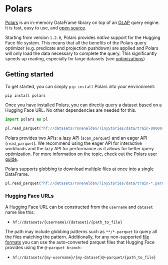 # Polars

[Polars](https://pola.rs/) is an in-memory DataFrame library on top of an [OLAP](https://en.wikipedia.org/wiki/Online_analytical_processing) query engine. It is fast, easy to use, and [open source](https://github.com/pola-rs/polars/).

Starting from version `1.2.0`, Polars provides _native_ support for the Hugging Face file system. This means that all the benefits of the Polars query optimizer (e.g. predicate and projection pushdown) are applied and Polars will only load the data necessary to complete the query. This significantly speeds up reading, especially for large datasets (see [optimizations](./datasets-polars-optimizations))

## Getting started

To get started, you can simply `pip install` Polars into your environment:

```
pip install polars
```

Once you have installed Polars, you can directly query a dataset based on a Hugging Face URL. No other dependencies are needed for this.

```python
import polars as pl

pl.read_parquet("hf://datasets/roneneldan/TinyStories/data/train-00000-of-00004-2d5a1467fff1081b.parquet")
```

<Tip>

Polars provides two APIs: a lazy API (`scan_parquet`) and an eager API (`read_parquet`). We recommend using the eager API for interactive workloads and the lazy API for performance as it allows for better query optimization. For more information on the topic, check out the [Polars user guide](https://docs.pola.rs/user-guide/concepts/lazy-vs-eager/).

</Tip>

Polars supports globbing to download multiple files at once into a single DataFrame.

```python
pl.read_parquet("hf://datasets/roneneldan/TinyStories/data/train-*.parquet")
```

### Hugging Face URLs

A Hugging Face URL can be constructed from the `username` and `dataset` name like this:

- `hf://datasets/{username}/{dataset}/{path_to_file}`

The path may include globbing patterns such as `**/*.parquet` to query all the files matching the pattern. Additionally, for any non-supported [file formats](./datasets-polars-file-formats) you can use the auto-converted parquet files that Hugging Face provides using the `@~parquet branch`:

- `hf://datasets/{my-username}/{my-dataset}@~parquet/{path_to_file}`
